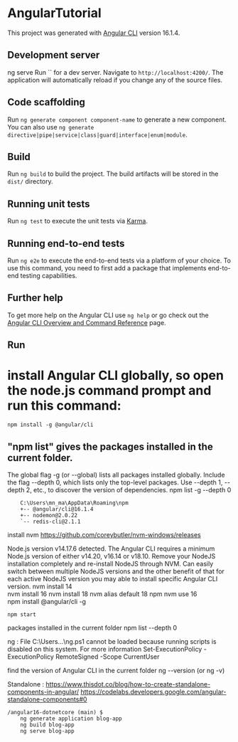 # AngularTutorial

This project was generated with [Angular CLI](https://github.com/angular/angular-cli) version 16.1.4.

## Development server
ng serve
Run `` for a dev server. Navigate to `http://localhost:4200/`. The application will automatically reload if you change any of the source files.

## Code scaffolding

Run `ng generate component component-name` to generate a new component. You can also use `ng generate directive|pipe|service|class|guard|interface|enum|module`.

## Build

Run `ng build` to build the project. The build artifacts will be stored in the `dist/` directory.

## Running unit tests

Run `ng test` to execute the unit tests via [Karma](https://karma-runner.github.io).

## Running end-to-end tests

Run `ng e2e` to execute the end-to-end tests via a platform of your choice. To use this command, you need to first add a package that implements end-to-end testing capabilities.

## Further help

To get more help on the Angular CLI use `ng help` or go check out the [Angular CLI Overview and Command Reference](https://angular.io/cli) page.

## Run 
# install Angular CLI globally, so open the node.js command prompt and run this command:
	npm install -g @angular/cli

## "npm list" gives the packages installed in the current folder. 
The global flag -g (or --global) lists all packages installed globally. 
Include the flag --depth 0, which lists only the top-level packages. Use --depth 1, --depth 2, etc., to discover the version of dependencies.
	npm list -g --depth 0
	
		C:\Users\mn_ma\AppData\Roaming\npm
		+-- @angular/cli@16.1.4
		+-- nodemon@2.0.22
		`-- redis-cli@2.1.1

install nvm
	https://github.com/coreybutler/nvm-windows/releases

Node.js version v14.17.6 detected. The Angular CLI requires a minimum Node.js version of either v14.20, v16.14 or v18.10.
	Remove your NodeJS installation completely and re-install NodeJS through NVM. 
	Can easily switch between multiple NodeJS versions and the other benefit of that for each active NodeJS version you may able to install specific Angular CLI version.
	nvm install 14  
	nvm install 16
	nvm install 18
	nvm alias default 18  npm 
	nvm use 16  
	npm install @angular/cli -g

	npm start
packages installed in the current folder
	npm list --depth 0

ng : File C:\Users\...\ng.ps1 cannot be loaded because running scripts is disabled on this system. For more information
	Set-ExecutionPolicy -ExecutionPolicy RemoteSigned -Scope CurrentUser

find the version of Angular CLI in the current folder
	ng --version (or ng -v)

Standalone : 
	https://www.thisdot.co/blog/how-to-create-standalone-components-in-angular/	
	https://codelabs.developers.google.com/angular-standalone-components#0

	/angular16-dotnetcore (main) $ 
		ng generate application blog-app
		ng build blog-app
		ng serve blog-app
